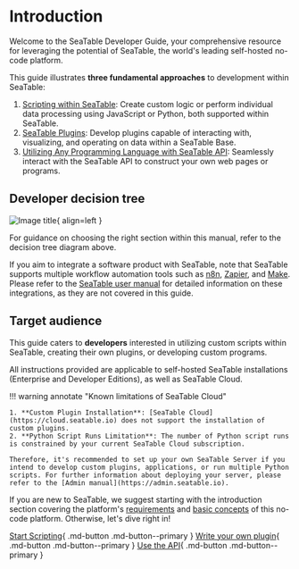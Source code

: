 # Introduction

Welcome to the SeaTable Developer Guide, your comprehensive resource for leveraging the potential of SeaTable, the world's leading self-hosted no-code platform.

This guide illustrates **three fundamental approaches** to development within SeaTable:

1. [Scripting within SeaTable](/scripts/): Create custom logic or perform individual data processing using JavaScript or Python, both supported within SeaTable.
1. [SeaTable Plugins](/plugins/): Develop plugins capable of interacting with, visualizing, and operating on data within a SeaTable Base.
1. [Utilizing Any Programming Language with SeaTable API](/clients/): Seamlessly interact with the SeaTable API to construct your own web pages or programs.

## Developer decision tree

![Image title](/media/developer_decision_tree.png){ align=left }

For guidance on choosing the right section within this manual, refer to the decision tree diagram above.

If you aim to integrate a software product with SeaTable, note that SeaTable supports multiple workflow automation tools such as [n8n](https://n8n.io/integrations/seatable/), [Zapier](https://zapier.com/apps/seatable/integrations), and [Make](https://www.make.com/en/integrations/seatable). Please refer to the [SeaTable user manual](https://seatable.io/docs-category/skripte-api-integrationen/) for detailed information on these integrations, as they are not covered in this guide.

## Target audience

This guide caters to **developers** interested in utilizing custom scripts within SeaTable, creating their own plugins, or developing custom programs.

All instructions provided are applicable to self-hosted SeaTable installations (Enterprise and Developer Editions), as well as SeaTable Cloud.

!!! warning annotate "Known limitations of SeaTable Cloud"

    1. **Custom Plugin Installation**: [SeaTable Cloud](https://cloud.seatable.io) does not support the installation of custom plugins.
    2. **Python Script Runs Limitation**: The number of Python script runs is constrained by your current SeaTable Cloud subscription.

    Therefore, it's recommended to set up your own SeaTable Server if you intend to develop custom plugins, applications, or run multiple Python scripts. For further information about deploying your server, please refer to the [Admin manual](https://admin.seatable.io).

If you are new to SeaTable, we suggest starting with the introduction section covering the platform's [requirements](/introduction/requirements) and [basic concepts](/introduction/basic_concepts) of this no-code platform. Otherwise, let's dive right in!

[Start Scripting](/scripts){ .md-button .md-button--primary }
[Write your own plugin](/plugins){ .md-button .md-button--primary }
[Use the API](/clients){ .md-button .md-button--primary }
